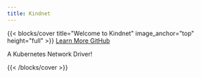 ```yaml
---
title: Kindnet
---
```


{{< blocks/cover title="Welcome to Kindnet" image_anchor="top" height="full" >}}
<a class="btn btn-lg btn-primary me-3 mb-4" href="/kindnet/docs/">
  Learn More <i class="fas fa-arrow-alt-circle-right ms-2"></i>
</a>
<a class="btn btn-lg btn-secondary me-3 mb-4" href="https://github.com/aojea/kindnet">
  GitHub <i class="fab fa-github ms-2 "></i>
</a>
<p class="lead mt-5">A Kubernetes Network Driver!</p>
{{< /blocks/cover >}}